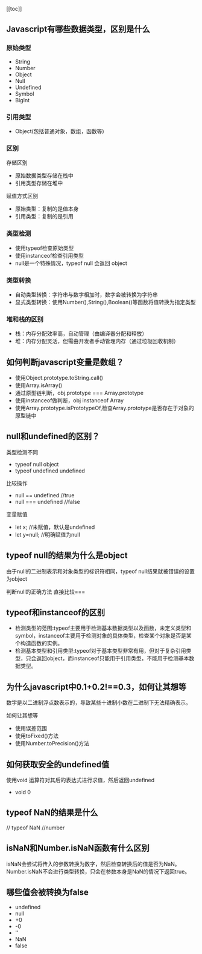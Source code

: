 [[toc]]

## Javascript有哪些数据类型，区别是什么

### 原始类型
- String
- Number
- Object
- Null
- Undefined
- Symbol
- BigInt

### 引用类型
- Object(包括普通对象，数组，函数等)

### 区别
存储区别
- 原始数据类型存储在栈中
- 引用类型存储在堆中

赋值方式区别
- 原始类型：复制的是值本身
- 引用类型：复制的是引用

### 类型检测
- 使用typeof检查原始类型
- 使用instanceof检查引用类型
- null是一个特殊情况，typeof null 会返回 object

### 类型转换

- 自动类型转换：字符串与数字相加时，数字会被转换为字符串
- 显式类型转换：使用Number(),String(),Boolean()等函数将值转换为指定类型

### 堆和栈的区别

- 栈：内存分配效率高，自动管理（由编译器分配和释放）
- 堆：内存分配灵活，但需由开发者手动管理内存（通过垃圾回收机制）

## 如何判断javascript变量是数组？

- 使用Object.prototype.toString.call()
- 使用Array.isArray()
- 通过原型链判断，obj.prototype === Array.prototype
- 使用instanceof做判断，obj instanceof Array
- 使用Array.prototype.isPrototypeOf,检查Array.prototype是否存在于对象的原型链中

## null和undefined的区别？
类型检测不同
- typeof null object
- typeof undefined undefined

比较操作
- null == undefined //true
- null === undefined //false

变量赋值
- let x; //未赋值，默认是undefined
- let y=null; //明确赋值为null

## typeof null的结果为什么是object
由于null的二进制表示和对象类型的标识符相同，typeof null结果就被错误的设置为object

判断null的正确方法
直接比较===

## typeof和instanceof的区别

- 检测类型的范围:typeof主要用于检测基本数据类型以及函数，未定义类型和symbol，instanceof主要用于检测对象的具体类型，检查某个对象是否是某个构造函数的实例。
- 检测基本类型和引用类型:typeof对于基本类型非常有用，但对于复杂引用类型，只会返回object，而instanceof只能用于引用类型，不能用于检测基本数据类型。

## 为什么javascript中0.1+0.2!==0.3，如何让其想等

数字是以二进制浮点数表示的，导致某些十进制小数在二进制下无法精确表示。

如何让其想等
- 使用误差范围
- 使用toFixed()方法
- 使用Number.toPrecision()方法

## 如何获取安全的undefined值

使用void 运算符对其后的表达式进行求值，然后返回undefined
- void 0

## typeof NaN的结果是什么
// typeof NaN //number

## isNaN和Number.isNaN函数有什么区别

isNaN会尝试将传入的参数转换为数字，然后检查转换后的值是否为NaN。
Number.isNaN不会进行类型转换，只会在参数本身是NaN的情况下返回true。

## 哪些值会被转换为false
- undefined
- null
- +0
- -0
- ''
- NaN
- false


